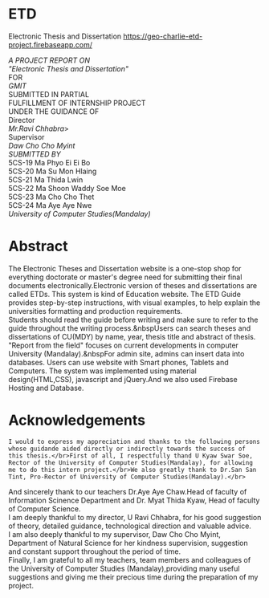 # ETD
Electronic Thesis and Dissertation https://geo-charlie-etd-project.firebaseapp.com/

*A PROJECT REPORT ON*</br>
*"Electronic Thesis and Dissertation"*</br>
FOR</br>
*GMIT*</br>
SUBMITTED IN PARTIAL</br>
FULFILLMENT OF INTERNSHIP PROJECT</br>
UNDER THE GUIDANCE OF</br> 
Director</br>
*Mr.Ravi Chhabra*></br>
Supervisor</br>
*Daw Cho Cho Myint*</br>
*SUBMITTED BY*</br>
5CS-19 Ma Phyo Ei Ei Bo</br> 
5CS-20 Ma Su Mon Hlaing</br>
5CS-21 Ma Thida Lwin</br>
5CS-22 Ma Shoon Waddy Soe Moe</br>
5CS-23 Ma Cho Cho Thet</br>
5CS-24 Ma Aye Aye Nwe</br>
*University of Computer Studies(Mandalay)*

# Abstract<br/>
The Electronic Theses and Dissertation website is a one-stop shop for everything doctorate or master's degree need for submitting their final documents electronically.Electronic version of theses and dissertations are called ETDs. This system is kind of Education website. The ETD Guide provides step-by-step instructions, with visual examples, to help explain the universities formatting and production requirements.</br>Students should read the guide before writing and make sure to refer to the guide throughout the writing process.&nbspUsers can search theses and dissertations of CU(MDY) by name, year, thesis title and abstract of thesis.</br>"Report from the field" focuses on current developments in computer University (Mandalay).&nbspFor admin site, admins can insert data into databases. Users can use website with Smart phones, Tablets and Computers. The system was implemented using material design(HTML,CSS), javascript and jQuery.And we also used Firebase Hosting and Database.

# Acknowledgements</br>  
    I would to express my appreciation and thanks to the following persons whose guidande aided directly or indirectly towards the success of this thesis.</br>First of all, I respectfully thand U Kyaw Swar Soe, Rector of the University of Computer Studies(Mandalay), for allowing me to do this intern project.</br>We also greatly thank to Dr.San San Tint, Pro-Rector of University of Computer Studies(Mandalay).</br>
And sincerely thank to our teachers Dr.Aye Aye Chaw.Head of faculty of Information Scinence Department and Dr. Myat Thida Kyaw, Head of faculty of Computer Science.</br>I am deeply thankful to my director, U Ravi Chhabra, for his good suggestion of theory, detailed guidance, technological direction and valuable advice.</br>I am also deeply thankful to my supervisor, Daw Cho Cho Myint, Department of Natural Science for her kindness supervision, suggestion and constant support throughout the period of time.</br>Finally, I am grateful to all my teachers, team members and colleagues of the University of Computer Studies (Mandalay),providing many useful suggestions and giving me their precious time during the preparation of my project.



















